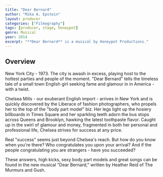 ```yaml
---
title: "Dear Bernard"
author: "Mika A. Epstein"
layout: producer
categories: ["Filmography"]
tags: [producer, stage, honeypot]
genre: Musical
year: 2014
excerpt: "**Dear Bernard** is a musical by Honeypot Productions."
---
```


## Overview

New York City - 1973. The city is awash in excess, playing host to the hottest parties and people of the moment. "Dear Bernard" tells the timeless tale of a small town English girl seeking fame and glamour in in America - with a twist.

Chelsea Mills - our exuberant English import - arrives in New York and is quickly discovered by the Liberace of fashion photographers, who propels her to the top of the "body part model" biz. Her legs light up the hosiery billboards in Times Square and her sparkling teeth adorn the bus stops across Queens and Brooklyn, hawking the latest toothpaste flavor. Caught up in the swirl of glamour and money, fragmented in both her personal and professional life, Chelsea strives for success at any price.

Real "success" seems just beyond Chelsea's reach. But how do you know when you're there? Who congratulates you upon your arrival? And if the people congratulating you are strangers - have you succeeded?

These answers, high kicks, sexy body part models and great songs can be found in the new musical "Dear Bernard," written by Heather Reid of The Murmurs and Gush.
